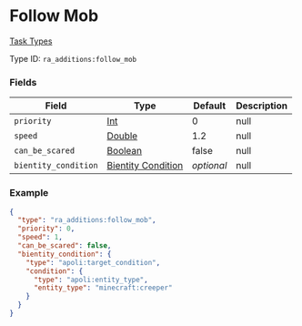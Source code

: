 # Follow Mob
[Task Types](../task_types_types.md)



Type ID: `ra_additions:follow_mob`
### Fields
Field | Type | Default | Description
------|------|---------|-------------
`priority` | [Int](../data_types/int.md) | 0 | null
`speed` | [Double](../data_types/double.md) | 1.2 | null
`can_be_scared` | [Boolean](../data_types/boolean.md) | false | null
`bientity_condition` | [Bientity Condition](../bientity_condition_types.md) | _optional_ | null

### Example
```json
{
  "type": "ra_additions:follow_mob",
  "priority": 0,
  "speed": 1,
  "can_be_scared": false,
  "bientity_condition": {
    "type": "apoli:target_condition",
    "condition": {
      "type": "apoli:entity_type",
      "entity_type": "minecraft:creeper"
    }
  }
}
```
